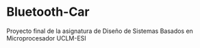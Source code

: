 # Bluetooth-Car
Proyecto final de la asignatura de Diseño de Sistemas Basados en Microprocesador UCLM-ESI
